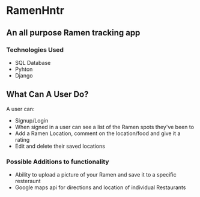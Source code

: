 # RamenHntr

## An all purpose Ramen tracking app

### Technologies Used
- SQL Database
- Pyhton 
- Django

## What Can A User Do?
A user can:
- Signup/Login
- When signed in a user can see a list of the Ramen spots they've been to
- Add a Ramen Location, comment on the location/food and give it a rating
- Edit and delete their saved locations

 ### Possible Additions to functionality
 - Ability to upload a picture of your Ramen and save it to a specific resteraunt
 - Google maps api for directions and location of individual Restaurants
 